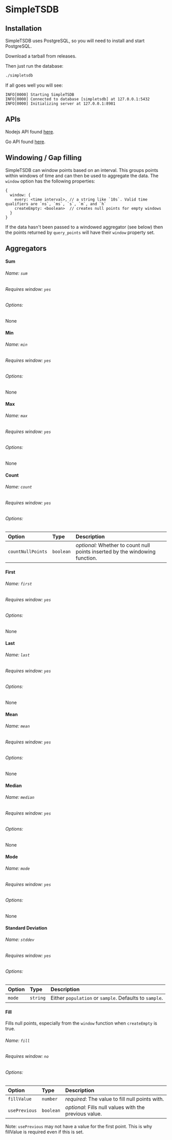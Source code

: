 # SimpleTSDB

## Installation

SimpleTSDB uses PostgreSQL, so you will need to install and start PostgreSQL.

Download a tarball from releases.

Then just run the database:

```bash
./simpletsdb
```

If all goes well you will see:

```
INFO[0000] Starting SimpleTSDB
INFO[0000] Connected to database [simpletsdb] at 127.0.0.1:5432
INFO[0000] Initializing server at 127.0.0.1:8981
```

## APIs

Nodejs API found [here](https://github.com/a1c9lll/node-simpletsdb).

Go API found [here](https://github.com/a1c9lll/go-simpletsdb).

## Windowing / Gap filling

SimpleTSDB can window points based on an interval. This groups points within windows of time and can then be used to aggregate the data. The `window` option has the following properties:

```
{
  window: {
    every: <time interval>, // a string like `10s`. Valid time qualifiers are `ns`, `ms`, `s`, `m`, and `h`
    createEmpty: <boolean>  // creates null points for empty windows
  }
}
```

If the data hasn't been passed to a windowed aggregator (see below) then the points returned by `query_points` will have their `window` property set.

## Aggregators

#### Sum

###### Name: `sum`

###### Requires window: `yes`

###### Options:

None

#### Min

###### Name: `min`

###### Requires window: `yes`

###### Options:

None

#### Max

###### Name: `max`

###### Requires window: `yes`

###### Options:

None

#### Count

###### Name: `count`

###### Requires window: `yes`

###### Options:

|Option           |Type     |Description                                                                 |
|:--------------- |:------- |:-------------------------------------------------------------------------- |
|`countNullPoints`|`boolean`|_optional:_ Whether to count null points inserted by the windowing function.|

#### First

###### Name: `first`

###### Requires window: `yes`

###### Options:

None

#### Last

###### Name: `last`

###### Requires window: `yes`

###### Options:

None

#### Mean

###### Name: `mean`

###### Requires window: `yes`

###### Options:

None

#### Median

###### Name: `median`

###### Requires window: `yes`

###### Options:

None

#### Mode

###### Name: `mode`

###### Requires window: `yes`

###### Options:

None

#### Standard Deviation

###### Name: `stddev`

###### Requires window: `yes`

###### Options:

|Option|Type    |Description                                                     |
|:---- |:------ |:-------------------------------------------------------------- |
|`mode`|`string`|Either `population` or `sample`. Defaults to `sample`.          |

#### Fill

Fills null points, especially from the `window` function when `createEmpty` is true.

###### Name: `fill`

###### Requires window: `no`

###### Options:

|Option       |Type     |Description                                                     |
|:----------- |:------- |:-------------------------------------------------------------- |
|`fillValue`  |`number` |_required_: The value to fill null points with.                 |
|`usePrevious`|`boolean`|_optional_: Fills null values with the previous value.          |

Note: `usePrevious` may not have a value for the first point. This is why fillValue is required even if this is set.